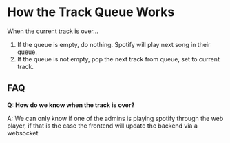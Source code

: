 # How the Track Queue Works

When the current track is over...

1. If the queue is empty, do nothing. Spotify will play next song in their queue.
2. If the queue is not empty, pop the next track from queue, set to current track.

## FAQ

**Q: How do we know when the track is over?**

A: We can only know if one of the admins is playing spotify through the web player, if that is the case the frontend will update the backend via a websocket
